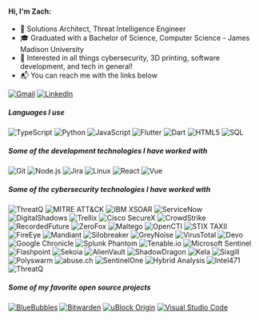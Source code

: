 #### Hi, I'm Zach:

- 🦏 Solutions Architect, Threat Intelligence Engineer
- 🎓 Graduated with a Bachelor of Science, Computer Science - James Madison University
- 🧠 Interested in all things cybersecurity, 3D printing, software development, and tech in general!
- 📬 You can reach me with the links below

[![Gmail](https://img.shields.io/badge/-GMAIL-D14836?style=for-the-badge&logo=gmail&logoColor=white)](mailto:zlshames@gmail.com)
[![LinkedIn](https://img.shields.io/badge/-LINKEDIN-0077B5?style=for-the-badge&logo=linkedin&logoColor=white)](https://www.linkedin.com/in/zach-shames-86549984/)

##### Languages I use

![TypeScript](https://img.shields.io/badge/-TypeScript-000000?style=flat&logo=typescript)
![Python](https://img.shields.io/badge/-Python-000000?style=flat&logo=python)
![JavaScript](https://img.shields.io/badge/-JavaScript-000000?style=flat&logo=javascript)
![Flutter](https://img.shields.io/badge/-Flutter-000000?style=flat&logo=flutter)
![Dart](https://img.shields.io/badge/-Dart-000000?style=flat&logo=dart)
![HTML5](https://img.shields.io/badge/-HTML5-000000?style=flat&logo=html5)
![SQL](https://img.shields.io/badge/-SQL-000000?style=flat&logo=postgresql)

##### Some of the development technologies I have worked with

![Git](https://img.shields.io/badge/-Git-222222?style=flat&logo=git&logoColor=F05032)
![Node.js](https://img.shields.io/badge/-Node.js-222222?style=flat&logo=node.js&logoColor=339933)
![Jira](https://img.shields.io/badge/-Jira-222222?style=flat&logo=jira-software&logoColor=white&logoColor=0052CC)
![Linux](https://img.shields.io/badge/-Linux-222222?style=flat&logo=linux&logoColor=FCC624)
![React](https://img.shields.io/badge/-React-222222?style=flat&logo=React&logoColor=61DAFB)
![Vue](https://img.shields.io/badge/-Vue-222222?style=flat&logo=Vue&logoColor=42b883)

##### Some of the cybersecurity technologies I have worked with

![ThreatQ](https://img.shields.io/badge/-ThreatQ-222222?style=flat&logo=threatq&logoColor=F05032)
![MITRE ATT&CK](https://img.shields.io/badge/-MITRE%20Attack-222222?style=flat&logo=mitre&logoColor=F05032)
![IBM XSOAR](https://img.shields.io/badge/-IBM%20XSOAR-222222?style=flat&logo=ibm&logoColor=F05032)
![ServiceNow](https://img.shields.io/badge/-ServiceNow-222222?style=flat&logo=servicenow&logoColor=F05032)
![DigitalShadows](https://img.shields.io/badge/-DigitalShadows-222222?style=flat&logo=digitalshadows&logoColor=F05032)
![Trellix](https://img.shields.io/badge/-Trellix-222222?style=flat&logo=mcafee&logoColor=F05032)
![Cisco SecureX](https://img.shields.io/badge/-Cisco%20SecureX-222222?style=flat&logo=cisco&logoColor=F05032)
![CrowdStrike](https://img.shields.io/badge/-CrowdStrike-222222?style=flat&logo=crowdstrike&logoColor=F05032)
![RecordedFuture](https://img.shields.io/badge/-RecordedFuture-222222?style=flat&logo=recordedfuture&logoColor=F05032)
![ZeroFox](https://img.shields.io/badge/-ZeroFox-222222?style=flat&logo=zerofox&logoColor=F05032)
![Maltego](https://img.shields.io/badge/-Maltego-222222?style=flat&logo=maltego&logoColor=F05032)
![OpenCTI](https://img.shields.io/badge/-OpenCTI-222222?style=flat&logo=opencti&logoColor=F05032)
![STIX TAXII](https://img.shields.io/badge/-STIX%20TAXII-222222?style=flat&logo=stix&logoColor=F05032)
![FireEye](https://img.shields.io/badge/-FireEye-222222?style=flat&logo=fireeye&logoColor=F05032)
![Mandiant](https://img.shields.io/badge/-Mandiant-222222?style=flat&logo=mandiant&logoColor=F05032)
![Silobreaker](https://img.shields.io/badge/-Silobreaker-222222?style=flat&logo=silobreaker&logoColor=F05032)
![GreyNoise](https://img.shields.io/badge/-GreyNoise-222222?style=flat&logo=greynoise&logoColor=F05032)
![VirusTotal](https://img.shields.io/badge/-VirusTotal-222222?style=flat&logo=virustotal&logoColor=F05032)
![Devo](https://img.shields.io/badge/-Devo-222222?style=flat&logo=devo&logoColor=F05032)
![Google Chronicle](https://img.shields.io/badge/-Google%20Chronicle-222222?style=flat&logo=google&logoColor=F05032)
![Splunk Phantom](https://img.shields.io/badge/-Splunk%20Phantom-222222?style=flat&logo=splunk&logoColor=F05032)
![Tenable.io](https://img.shields.io/badge/-Tenable.io-222222?style=flat&logo=tenable&logoColor=F05032)
![Microsoft Sentinel](https://img.shields.io/badge/-Microsoft%20Sentinel-222222?style=flat&logo=microsoft&logoColor=F05032)
![Flashpoint](https://img.shields.io/badge/-Flashpoint-222222?style=flat&logo=flashpoint&logoColor=F05032)
![Sekoia](https://img.shields.io/badge/-Sekoia-222222?style=flat&logo=sekoia&logoColor=F05032)
![AlienVault](https://img.shields.io/badge/-AlienVault-222222?style=flat&logo=alienvault&logoColor=F05032)
![ShadowDragon](https://img.shields.io/badge/-ShadowDragon-222222?style=flat&logo=shadowdragon&logoColor=F05032)
![Kela](https://img.shields.io/badge/-Kela-222222?style=flat&logo=kela&logoColor=F05032)
![Sixgill](https://img.shields.io/badge/-Sixgill-222222?style=flat&logo=sixgill&logoColor=F05032)
![Polyswarm](https://img.shields.io/badge/-Polyswarm-222222?style=flat&logo=polyswarm&logoColor=F05032)
![abuse.ch](https://img.shields.io/badge/-abuse.ch-222222?style=flat&logo=abusech&logoColor=F05032)
![SentinelOne](https://img.shields.io/badge/-SentinelOne-222222?style=flat&logo=sentinelone&logoColor=F05032)
![Hybrid Analysis](https://img.shields.io/badge/-ThreatQ-222222?style=flat&logo=crowdstrike&logoColor=F05032)
![Intel471](https://img.shields.io/badge/-Intel471-222222?style=flat&logo=intel471&logoColor=F05032)
![ThreatQ](https://img.shields.io/badge/-ThreatQ-222222?style=flat&logo=threatq&logoColor=F05032)

##### Some of my favorite open source projects

[![BlueBubbles](https://img.shields.io/badge/-BlueBubbles-444444?style=flat&logo=bluebubbles&logoColor=7E4798)](https://www.bluebubbles.app/)
[![Bitwarden](https://img.shields.io/badge/-Bitwarden-444444?style=flat&logo=bitwarden&logoColor=175DDC)](https://github.com/bitwarden)
[![uBlock Origin](https://img.shields.io/badge/-uBlock&#32;Origin-444444?style=flat&logo=UBlock-Origin&logoColor=800000)](https://github.com/gorhill/uBlock)
[![Visual Studio Code](https://img.shields.io/badge/-VSCode-444444?style=flat&logo=visual-studio-code&logoColor=007ACC)](https://github.com/microsoft/vscode)
